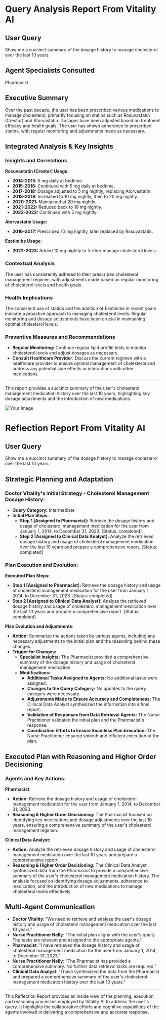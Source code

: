 # **Query Analysis Report From Vitality AI**

## **User Query**

Show me a succinct summary of the dosage history to manage cholesterol over the last 10 years.

## **Agent Specialists Consulted**

Pharmacist

## **Executive Summary**

Over the past decade, the user has been prescribed various medications to manage cholesterol, primarily focusing on statins such as Rosuvastatin (Crestor) and Atorvastatin. Dosages have been adjusted based on treatment efficacy and health goals. The user has shown adherence to prescribed statins, with regular monitoring and adjustments made as necessary.

## **Integrated Analysis & Key Insights**

### **Insights and Correlations**

**Rosuvastatin (Crestor) Usage:**

- **2014-2015:** 5 mg daily at bedtime.
- **2015-2016:** Continued with 5 mg daily at bedtime.
- **2017-2018:** Dosage adjusted to 5 mg nightly, replacing Atorvastatin.
- **2018-2019:** Increased to 10 mg nightly, then to 20 mg nightly.
- **2020-2021:** Maintained at 20 mg nightly.
- **2021-2022:** Reduced back to 10 mg nightly.
- **2022-2023:** Continued with 5 mg nightly.

**Atorvastatin Usage:**

- **2016-2017:** Prescribed 10 mg nightly, later replaced by Rosuvastatin.

**Ezetimibe Usage:**

- **2022-2023:** Added 10 mg nightly to further manage cholesterol levels.

### **Contextual Analysis**

The user has consistently adhered to their prescribed cholesterol management regimen, with adjustments made based on regular monitoring of cholesterol levels and health goals.

### **Health Implications**

The consistent use of statins and the addition of Ezetimibe in recent years indicate a proactive approach to managing cholesterol levels. Regular monitoring and dosage adjustments have been crucial in maintaining optimal cholesterol levels.

### **Preventive Measures and Recommendations**

- **Regular Monitoring:** Continue regular lipid profile tests to monitor cholesterol levels and adjust dosages as necessary.
- **Consult Healthcare Provider:** Discuss the current regimen with a healthcare provider to ensure optimal management of cholesterol and address any potential side effects or interactions with other medications.

---

This report provides a succinct summary of the user's cholesterol management medication history over the last 10 years, highlighting key dosage adjustments and the introduction of new medications.

![Your Image](public/img/40eb574c73c0add8e8f0d199050e33e4.svg)

# **Reflection Report From Vitality AI**

## **User Query**

Show me a succinct summary of the dosage history to manage cholesterol over the last 10 years.

## **Strategic Planning and Adaptation**

### **Doctor Vitality's Initial Strategy - Cholesterol Management Dosage History:**

- **Query Category:** Intermediate
- **Initial Plan Steps:**
  - **Step 1 \[Assigned to Pharmacist\]:** Retrieve the dosage history and usage of cholesterol management medication for the user from January 1, 2014, to December 31, 2023. \[Status: completed\]
  - **Step 2 \[Assigned to Clinical Data Analyst\]:** Analyze the retrieved dosage history and usage of cholesterol management medication over the last 10 years and prepare a comprehensive report. \[Status: completed\]

### **Plan Execution and Evolution:**

**Executed Plan Steps:**

- **Step 1 \[Assigned to Pharmacist\]:** Retrieve the dosage history and usage of cholesterol management medication for the user from January 1, 2014, to December 31, 2023. \[Status: completed\]
- **Step 2 \[Assigned to Clinical Data Analyst\]:** Analyze the retrieved dosage history and usage of cholesterol management medication over the last 10 years and prepare a comprehensive report. \[Status: completed\]

**Plan Evolution and Adjustments:**

- **Action:** Summarize the actions taken by various agents, including any necessary adjustments to the initial plan and the reasoning behind these changes.
- **Trigger for Changes:**
  - **Specialist Insights:** The Pharmacist provided a comprehensive summary of the dosage history and usage of cholesterol management medication.
  - **Modifications:**
    - **Additional Tasks Assigned to Agents:** No additional tasks were assigned.
    - **Changes to the Query Category:** No updates to the query category were necessary.
    - **Adjustments Made to Ensure Accuracy and Completeness:** The Clinical Data Analyst synthesized the information into a final report.
    - **Validation of Responses from Data Retrieval Agents:** The Nurse Practitioner validated the initial plan and the Pharmacist's response.
    - **Coordination Efforts to Ensure Seamless Plan Execution:** The Nurse Practitioner ensured smooth and efficient execution of the plan.

## **Executed Plan with Reasoning and Higher Order Decisioning**

### **Agents and Key Actions:**

**Pharmacist:**

- **Action:** Retrieve the dosage history and usage of cholesterol management medication for the user from January 1, 2014, to December 31, 2023.
- **Reasoning & Higher Order Decisioning:** The Pharmacist focused on identifying key medications and dosage adjustments over the last 10 years, ensuring a comprehensive summary of the user's cholesterol management regimen.

**Clinical Data Analyst:**

- **Action:** Analyze the retrieved dosage history and usage of cholesterol management medication over the last 10 years and prepare a comprehensive report.
- **Reasoning & Higher Order Decisioning:** The Clinical Data Analyst synthesized data from the Pharmacist to provide a comprehensive summary of the user's cholesterol management medication history. The analysis focused on identifying dosage adjustments, adherence to medication, and the introduction of new medications to manage cholesterol levels effectively.

## **Multi-Agent Communication**

- **Doctor Vitality**: "We need to retrieve and analyze the user's dosage history and usage of cholesterol management medication over the last 10 years."
- **Nurse Practitioner Nelly**: "The initial plan aligns with the user's query. The tasks are relevant and assigned to the appropriate agents."
- **Pharmacist**: "I have retrieved the dosage history and usage of cholesterol management medication for the user from January 1, 2014, to December 31, 2023."
- **Nurse Practitioner Nelly**: "The Pharmacist has provided a comprehensive summary. No further data retrieval tasks are required."
- **Clinical Data Analyst**: "I have synthesized the data from the Pharmacist and prepared a comprehensive summary of the user's cholesterol management medication history over the last 10 years."

---

This Reflection Report provides an inside view of the planning, execution, and reasoning processes employed by Vitality AI to address the user's query. It highlights the collaborative efforts and cognitive capabilities of the agents involved in delivering a comprehensive and accurate response.
